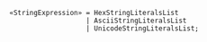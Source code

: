 <!-- This file is generated automatically by infrastructure scripts. Please don't edit by hand. -->

```{ .ebnf .slang-ebnf #StringExpression }
«StringExpression» = HexStringLiteralsList
                   | AsciiStringLiteralsList
                   | UnicodeStringLiteralsList;
```
